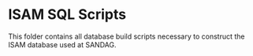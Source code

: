 # ISAM SQL Scripts
This folder contains all database build scripts necessary to construct the ISAM database used at SANDAG.
